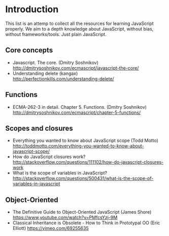 # Introduction
This list is an attemp to collect all the resources for learning JavaScript properly. We aim to a depth knowledge about JavaScript, without bias, without frameworks/tools. Just plain JavaScript.

## Core concepts
 * Javascript. The core. (Dmitry Soshnikov) http://dmitrysoshnikov.com/ecmascript/javascript-the-core/
 * Understanding delete (kangax) http://perfectionkills.com/understanding-delete/

## Functions
 * ECMA-262-3 in detail. Chapter 5. Functions. (Dmitry Soshnikov) http://dmitrysoshnikov.com/ecmascript/chapter-5-functions/

## Scopes and closures
  * Everything you wanted to know about JavaScript scope (Todd Motto) http://toddmotto.com/everything-you-wanted-to-know-about-javascript-scope/
  * How do JavaScript closures work? http://stackoverflow.com/questions/111102/how-do-javascript-closures-work
  * What is the scope of variables in JavaScript? http://stackoverflow.com/questions/500431/what-is-the-scope-of-variables-in-javascript

## Object-Oriented
 * The Definitive Guide to Object-Oriented JavaScript (James Shore) https://www.youtube.com/watch?v=PMfcsYzj-9M
 * Classical Inheritance is Obsolete - How to Think in Prototypal OO (Eric Elliott) https://vimeo.com/69255635